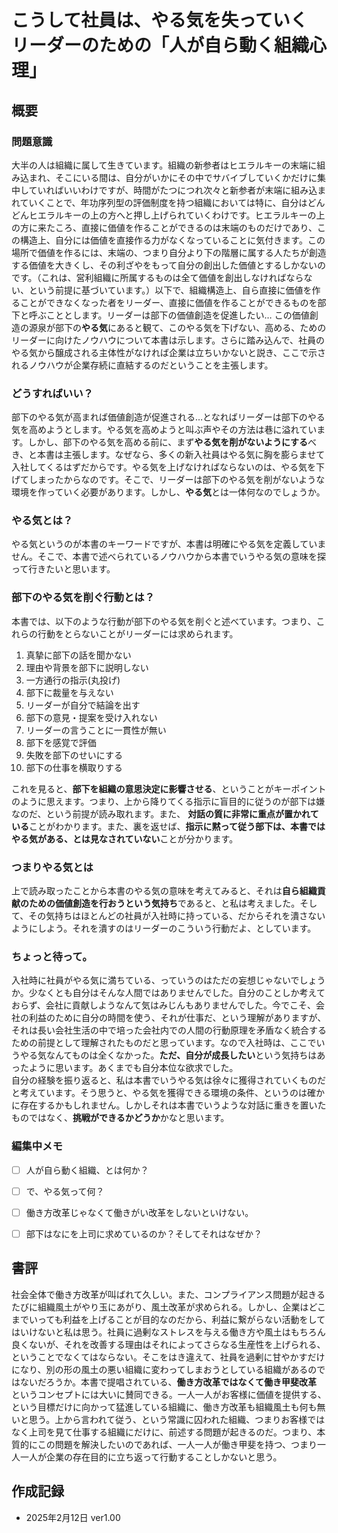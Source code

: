 # こうして社員は、やる気を失っていく リーダーのための「人が自ら動く組織心理」

## 概要
### 問題意識
大半の人は組織に属して生きています。組織の新参者はヒエラルキーの末端に組み込まれ、そこにいる間は、自分がいかにその中でサバイブしていくかだけに集中していればいいわけですが、時間がたつにつれ次々と新参者が末端に組み込まれていくことで、年功序列型の評価制度を持つ組織においては特に、自分はどんどんヒエラルキーの上の方へと押し上げられていくわけです。ヒエラルキーの上の方に来たころ、直接に価値を作ることができるのは末端のものだけであり、この構造上、自分には価値を直接作る力がなくなっていることに気付きます。この場所で価値を作るには、末端の、つまり自分より下の階層に属する人たちが創造する価値を大きくし、その利ざやをもって自分の創出した価値とするしかないのです。（これは、営利組織に所属するものは全て価値を創出しなければならない、という前提に基づいています。）以下で、組織構造上、自ら直接に価値を作ることができなくなった者をリーダー、直接に価値を作ることができるものを部下と呼ぶこととします。リーダーは部下の価値創造を促進したい… この価値創造の源泉が部下の**やる気**にあると観て、このやる気を下げない、高める、ためのリーダーに向けたノウハウについて本書は示します。さらに踏み込んで、社員のやる気から醸成される主体性がなければ企業は立ちいかないと説き、ここで示されるノウハウが企業存続に直結するのだということを主張します。

### どうすればいい？
部下のやる気が高まれば価値創造が促進される…となればリーダーは部下のやる気を高めようとします。やる気を高めようと叫ぶ声やその方法は巷に溢れています。しかし、部下のやる気を高める前に、まず**やる気を削がないようにする**べき、と本書は主張します。なぜなら、多くの新入社員はやる気に胸を膨らませて入社してくるはずだからです。やる気を上げなければならないのは、やる気を下げてしまったからなのです。そこで、リーダーは部下のやる気を削がないような環境を作っていく必要があります。しかし、**やる気**とは一体何なのでしょうか。

### やる気とは？
やる気というのが本書のキーワードですが、本書は明確にやる気を定義していません。そこで、本書で述べられているノウハウから本書でいうやる気の意味を探って行きたいと思います。

### 部下のやる気を削ぐ行動とは？
本書では、以下のような行動が部下のやる気を削ぐと述べています。つまり、これらの行動をとらないことがリーダーには求められます。
1. 真摯に部下の話を聞かない
2. 理由や背景を部下に説明しない
3. 一方通行の指示(丸投げ)
4. 部下に裁量を与えない
5. リーダーが自分で結論を出す
6. 部下の意見・提案を受け入れない
7. リーダーの言うことに一貫性が無い
8. 部下を感覚で評価
9. 失敗を部下のせいにする
10. 部下の仕事を横取りする

これを見ると、**部下を組織の意思決定に影響させる**、ということがキーポイントのように思えます。つまり、上から降りてくる指示に盲目的に従うのが部下は嫌なのだ、という前提が読み取れます。また、 **対話の質に非常に重点が置かれている**ことがわかります。また、裏を返せば、**指示に黙って従う部下は、本書ではやる気がある、とは見なされていない**ことが分かります。

### つまりやる気とは
上で読み取ったことから本書のやる気の意味を考えてみると、それは**自ら組織貢献のための価値創造を行おうという気持ち**であると、と私は考えました。そして、その気持ちはほとんどの社員が入社時に持っている、だからそれを潰さないようにしよう。それを潰すのはリーダーのこういう行動だよ、としています。

### ちょっと待って。
入社時に社員がやる気に満ちている、っていうのはただの妄想じゃないでしょうか。少なくとも自分はそんな人間ではありませんでした。自分のことしか考えておらず、会社に貢献しようなんて気はみじんもありませんでした。今でこそ、会社の利益のために自分の時間を使う、それが仕事だ、という理解がありますが、それは長い会社生活の中で培った会社内での人間の行動原理を矛盾なく統合するための前提として理解されたものだと思っています。なので入社時は、ここでいうやる気なんてものは全くなかった。**ただ、自分が成長したい**という気持ちはあったように思います。あくまでも自分本位な欲求でした。  
自分の経験を振り返ると、私は本書でいうやる気は徐々に獲得されていくものだと考えています。そう思うと、やる気を獲得できる環境の条件、というのは確かに存在するかもしれません。しかしそれは本書でいうような対話に重きを置いたものではなく、**挑戦ができるかどうか**かなと思います。

### 編集中メモ
- [ ] 人が自ら動く組織、とは何か？
- [ ] で、やる気って何？
- [ ] 働き方改革じゃなくて働きがい改革をしないといけない。
- [ ] 部下はなにを上司に求めているのか？そしてそれはなぜか？


## 書評
社会全体で働き方改革が叫ばれて久しい。また、コンプライアンス問題が起きるたびに組織風土がやり玉にあがり、風土改革が求められる。しかし、企業はどこまでいっても利益を上げることが目的なのだから、利益に繋がらない活動をしてはいけないと私は思う。社員に過剰なストレスを与える働き方や風土はもちろん良くないが、それを改善する理由はそれによってさらなる生産性を上げられる、ということでなくてはならない。そこをはき違えて、社員を過剰に甘やかすだけになり、別の形の風土の悪い組織に変わってしまおうとしている組織があるのではないだろうか。本書で提唱されている、**働き方改革ではなくて働き甲斐改革** というコンセプトには大いに賛同できる。一人一人がお客様に価値を提供する、という目標だけに向かって猛進している組織に、働き方改革も組織風土も何も無いと思う。上から言われて従う、という常識に囚われた組織、つまりお客様ではなく上司を見て仕事する組織にだけに、前述する問題が起きるのだ。つまり、本質的にこの問題を解決したいのであれば、一人一人が働き甲斐を持つ、つまり一人一人が企業の存在目的に立ち返って行動することしかないと思う。

## 作成記録
- 2025年2月12日 ver1.00

